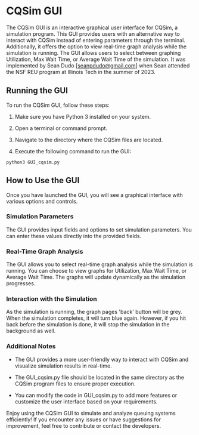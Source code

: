 # CQSim GUI

The CQSim GUI is an interactive graphical user interface for CQSim, a simulation program. This GUI provides users with an alternative way to interact with CQSim instead of entering parameters through the terminal. Additionally, it offers the option to view real-time graph analysis while the simulation is running. The GUI allows users to select between graphing Utilization, Max Wait Time, or Average Wait Time of the simulation. It was implemented by Sean Dudo [<seanpdudo@gmail.com>] when Sean attended the NSF REU program at Illinois Tech in the summer of 2023.

## Running the GUI

To run the CQSim GUI, follow these steps:

1. Make sure you have Python 3 installed on your system.

2. Open a terminal or command prompt.

3. Navigate to the directory where the CQSim files are located.

4. Execute the following command to run the GUI:

```
python3 GUI_cqsim.py
```

## How to Use the GUI

Once you have launched the GUI, you will see a graphical interface with various options and controls.

### Simulation Parameters

The GUI provides input fields and options to set simulation parameters. You can enter these values directly into the provided fields.

### Real-Time Graph Analysis

The GUI allows you to select real-time graph analysis while the simulation is running. You can choose to view graphs for Utilization, Max Wait Time, or Average Wait Time. The graphs will update dynamically as the simulation progresses.

### Interaction with the Simulation

As the simulation is running, the graph pages 'back' button will be grey. When the simulation completes, it will turn blue again. However, if you hit back before the simulation is done, it will stop the simulation in the background as well.


### Additional Notes

- The GUI provides a more user-friendly way to interact with CQSim and visualize simulation results in real-time.

- The GUI_cqsim.py file should be located in the same directory as the CQSim program files to ensure proper execution.

- You can modify the code in GUI_cqsim.py to add more features or customize the user interface based on your requirements.

Enjoy using the CQSim GUI to simulate and analyze queuing systems efficiently! If you encounter any issues or have suggestions for improvement, feel free to contribute or contact the developers.
